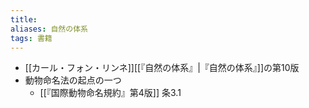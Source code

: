 ```yaml
---
title: 
aliases: 自然の体系
tags: 書籍
---
```


- [[カール・フォン・リンネ]][[『自然の体系』|『自然の体系』]]の第10版
- 動物命名法の起点の一つ
  - [[『国際動物命名規約』第4版]] 条3.1
